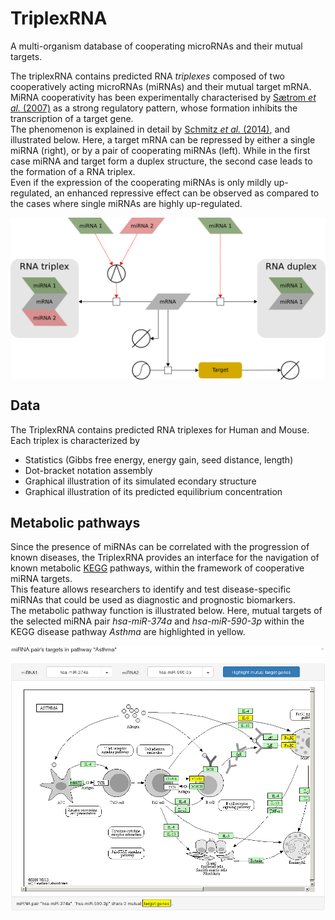 # TriplexRNA
A multi-organism database of cooperating microRNAs and their mutual targets.

The triplexRNA contains predicted RNA *triplexes* composed of two cooperatively acting microRNAs (miRNAs) and their mutual target mRNA.  
MiRNA cooperativity has been experimentally characterised by [Sætrom *et al.* (2007)](https://doi.org/10.1093/nar/gkm133]) as a strong regulatory pattern, whose formation inhibits the transcription of a target gene.  
The phenomenon is explained in detail by [Schmitz *et al.* (2014)](https://doi.org/10.1093/nar/gku465), and illustrated below. Here, a target mRNA can be repressed by either a single miRNA (right), or by a pair of cooperating miRNAs (left). While in the first case miRNA and target form a duplex structure, the second case leads to the formation of a RNA triplex.  
Even if the expression of the cooperating miRNAs is only mildly up-regulated, an enhanced repressive effect can be observed as compared to the cases where single miRNAs are highly up-regulated.
<p align="center">
<img align="center" src="images/triplex_duplex_patterns.png" width="600px" alt="RNA triplex and RNA duplex regulatory patterns" valign="top"/>
</p>

## Data
The TriplexRNA contains predicted RNA triplexes for Human and Mouse. Each triplex is characterized by
- Statistics (Gibbs free energy, energy gain, seed distance, length)
- Dot-bracket notation assembly
- Graphical illustration of its simulated econdary structure
- Graphical illustration of its predicted equilibrium concentration

## Metabolic pathways
Since the presence of miRNAs can be correlated with the progression of known diseases, the TriplexRNA provides an interface for the navigation of known metabolic [KEGG](https://doi.org/10.1093/nar/28.1.27) pathways, within the framework of cooperative miRNA targets.  
This feature allows researchers to identify and test disease-specific miRNAs that could be used as diagnostic and prognostic biomarkers.  
The metabolic pathway function is illustrated below. Here, mutual targets of the selected miRNA pair *hsa-miR-374a* and *hsa-miR-590-3p* within the KEGG disease pathway *Asthma* are highlighted in yellow.
<p align="center">
<img align="center" src="images/metabolic_pathway_integration.png" width="600px" alt="Targets of selected cooperative miRNAs are interactively highlighted within the specified KEGG metabolic pathway" valign="top"/>
</p>

